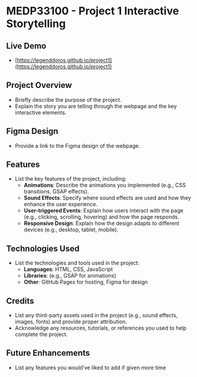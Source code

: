 # MEDP33100 - Project 1 Interactive Storytelling

## Live Demo

- [https://legenddoros.github.io/project1](https://legenddoros.github.io/project1)

## Project Overview

- Briefly describe the purpose of the project.
- Explain the story you are telling through the webpage and the key interactive elements.

## Figma Design

- Provide a link to the Figma design of the webpage.

## Features

- List the key features of the project, including:
    - **Animations**: Describe the animations you implemented (e.g., CSS transitions, GSAP effects).
    - **Sound Effects**: Specify where sound effects are used and how they enhance the user experience.
    - **User-triggered Events**: Explain how users interact with the page (e.g., clicking, scrolling, hovering) and how the page responds.
    - **Responsive Design**: Explain how the design adapts to different devices (e.g., desktop, tablet, mobile).

## Technologies Used

- List the technologies and tools used in the project:
    - **Languages**: HTML, CSS, JavaScript
    - **Libraries**: (e.g., GSAP for animations)
    - **Other**: GitHub Pages for hosting, Figma for design

## Credits

- List any third-party assets used in the project (e.g., sound effects, images, fonts) and provide proper attribution.
- Acknowledge any resources, tutorials, or references you used to help complete the project.

## Future Enhancements

- List any features you would’ve liked to add if given more time
